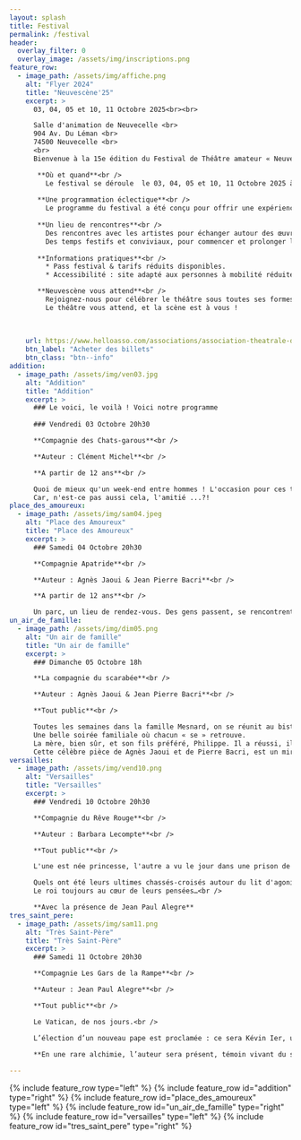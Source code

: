 ```yaml
---
layout: splash
title: Festival
permalink: /festival
header:
  overlay_filter: 0
  overlay_image: /assets/img/inscriptions.png
feature_row:
  - image_path: /assets/img/affiche.png
    alt: "Flyer 2024"
    title: "Neuvescène'25"
    excerpt: >
      03, 04, 05 et 10, 11 Octobre 2025<br><br>

      Salle d'animation de Neuvecelle <br>
      904 Av. Du Léman <br>
      74500 Neuvecelle <br>
      <br>
      Bienvenue à la 15e édition du Festival de Théâtre amateur « NeuveScène’25 » un rendez-vous incontournable pour les amoureux de la scène, de l’émotion et de la création artistique !<br>

       **Où et quand**<br />
         Le festival se déroule  le 03, 04, 05 et 10, 11 Octobre 2025 à  la salle d’animation de Neuvecelle un cadre unique qui devient, le temps de quelques jours, le théâtre vivant d’une                programmation riche, engagée et festive.
         
       **Une programmation éclectique**<br />
         Le programme du festival a été conçu pour offrir une expérience théâtrale accessible à tous, mêlant tradition et modernité, réflexion et divertissement. Que vous soyez passionné de               théâtre, curieux ou simple promeneur, vous y trouverez de quoi nourrir votre imagination et vos émotions.
         
       **Un lieu de rencontres**<br />
         Des rencontres avec les artistes pour échanger autour des œuvres présentées.
         Des temps festifs et conviviaux, pour commencer et prolonger les soirées dans une ambiance chaleureuse dans un espace convivial avec petite restauration et buvette.
         
       **Informations pratiques**<br /> 
         * Pass festival & tarifs réduits disponibles.
         * Accessibilité : site adapté aux personnes à mobilité réduite.

       **Neuvescène vous attend**<br />  
         Rejoignez-nous pour célébrer le théâtre sous toutes ses formes, partager des émotions, réfléchir, rire et vibrer ensemble.
         Le théâtre vous attend, et la scène est à vous !
         
      
    
    url: https://www.helloasso.com/associations/association-theatrale-de-neuvecelle/evenements/neuvescene-25
    btn_label: "Acheter des billets"
    btn_class: "btn--info"
addition:
  - image_path: /assets/img/ven03.jpg
    alt: "Addition"
    title: "Addition"
    excerpt: >
      ### Le voici, le voilà ! Voici notre programme
 
      ### Vendredi 03 Octobre 20h30

      **Compagnie des Chats-garous**<br />

      **Auteur : Clément Michel**<br />

      **A partir de 12 ans**<br />

      Quoi de mieux qu'un week-end entre hommes ! L'occasion pour ces trois-là de se replonger dans leurs souvenirs, rire, faire la sieste, cuisiner, retrouver leur complicité, refaire le monde… Mais aussi un temps pour se dévoiler à cœur ouvert, et même se dire quelques vérités !<br />
      Car, n'est-ce pas aussi cela, l'amitié ...?!
place_des_amoureux:
  - image_path: /assets/img/sam04.jpeg
    alt: "Place des Amoureux"
    title: "Place des Amoureux"
    excerpt: >
      ### Samedi 04 Octobre 20h30

      **Compagnie Apatride**<br />

      **Auteur : Agnès Jaoui & Jean Pierre Bacri**<br />

      **A partir de 12 ans**<br />

      Un parc, un lieu de rendez-vous. Des gens passent, se rencontrent, s’aiment, se déchirent ou parfois, ne se voient pas.
un_air_de_famille:
  - image_path: /assets/img/dim05.png
    alt: "Un air de famille"
    title: "Un air de famille"
    excerpt: >
      ### Dimanche 05 Octobre 18h

      **La compagnie du scarabée**<br />

      **Auteur : Agnès Jaoui & Jean Pierre Bacri**<br />

      **Tout public**<br />

      Toutes les semaines dans la famille Mesnard, on se réunit au bistrot dont Henri est le patron avant d’aller manger tous ensemble aux ducs de Bretagne. 
      Une belle soirée familiale où chacun « se » retrouve. 
      La mère, bien sûr, et son fils préféré, Philippe. Il a réussi, il est cadre dans une entreprise qui emploie aussi sa sœur Betty, une célibataire farouche. Philippe est marié à Yolande dont c’est l’anniversaire, aujourd’hui. Mais les choses ne se passent pas tout à fait comme elles devraient se passer. Et quand Fred, la serveuse, se mêle des histoires de famille, les réjouissances prennent des allures de règlements de compte…
      Cette célèbre pièce de Agnès Jaoui et de Pierre Bacri, est un miroir sans pitié des grandeurs et misères de nos chères familles. 
versailles:
  - image_path: /assets/img/vend10.png
    alt: "Versailles"
    title: "Versailles"
    excerpt: >
      ### Vendredi 10 Octobre 20h30

      **Compagnie du Rêve Rouge**<br />

      **Auteur : Barbara Lecompte**<br />

      **Tout public**<br />

      L'une est née princesse, l'autre a vu le jour dans une prison de Niort. La première est une protestante convertie pour raison d’État (elle est l'épouse du frère du roi de France). La seconde a séduit le roi par sa beauté, sa sagesse et sa grande dévotion… Parce que Versailles bat au rythme des désirs de Louis XIV, la princesse Palatine, aussi drôle que laide, aussi fière que sensible, devra s'incliner trente ans durant devant le dernier amour du souverain, la fine madame de Maintenon, épousée en secret.<br />

      Quels ont été leurs ultimes chassés-croisés autour du lit d'agonie de cet homme qu'elles ont tant aimé ? À l'heure du glas, du ballet affairé des médecins imbéciles et impuissants, les règles du jeu changent et la chance tourne... La truculente Palatine, au grand cœur blessé, et la froide madame de Maintenon au destin d'aventurière hors norme, sont les deux reines de cet échiquier. Deux âmes fortes, deux beaux personnages du grand théâtre qu'est la cour de Versailles ! C’est à partir de la riche correspondance de la princesse Palatine, au verbe haut en couleur, que j’ai imaginé leur ultime joute ; entre rancunes et jalousies, nostalgies et confidences de femmes. 
      Le roi toujours au cœur de leurs pensées…<br />

      **Avec la présence de Jean Paul Alegre**
tres_saint_pere:
  - image_path: /assets/img/sam11.png
    alt: "Très Saint-Père"
    title: "Très Saint-Père"
    excerpt: >
      ### Samedi 11 Octobre 20h30

      **Compagnie Les Gars de la Rampe**<br />

      **Auteur : Jean Paul Alegre**<br />

      **Tout public**<br />

      Le Vatican, de nos jours.<br />

      L’élection d’un nouveau pape est proclamée : ce sera Kévin Ier, un Français de 47 ans. Pourtant, avant même sa première apparition publique, sa jeunesse et son désir de réformer profondément l’Église catholique irritent son entourage. Quelles sont donc ces réformes qu’il souhaite ardemment mettre en place ? Comment apaisera-t-il la colère de ses cardinaux ? Et qui est cette mystérieuse journaliste basque avec qui il semble entretenir une relation étrange ? À la croisée de la satire et du thriller politique, le texte Très Saint-Père, de Jean-Paul Alègre, nous plonge dans les arcanes d’un Vatican contemporain, où la tension entre tradition et modernité atteint son paroxysme. Les jeux de pouvoir, les intrigues secrètes et les questions d’identité s’entrelacent dans cette fresque où chaque décision est susceptible de provoquer un coup de théâtre.<br />

      **En une rare alchimie, l’auteur sera présent, témoin vivant du souffle qu’il a donné aux personnages.**<br />
      
---
```


{% include feature_row type="left" %}
{% include feature_row id="addition" type="right" %}
{% include feature_row id="place_des_amoureux" type="left" %}
{% include feature_row id="un_air_de_famille" type="right" %}
{% include feature_row id="versailles" type="left" %}
{% include feature_row id="tres_saint_pere" type="right" %}
